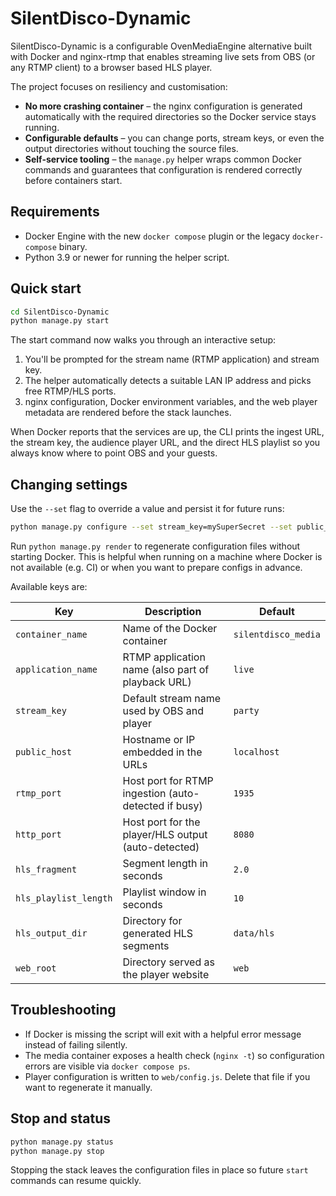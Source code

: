 # SilentDisco-Dynamic

SilentDisco-Dynamic is a configurable OvenMediaEngine alternative built with Docker and nginx-rtmp that enables streaming live
sets from OBS (or any RTMP client) to a browser based HLS player.

The project focuses on resiliency and customisation:

- **No more crashing container** – the nginx configuration is generated automatically with the required directories so the Docker
  service stays running.
- **Configurable defaults** – you can change ports, stream keys, or even the output directories without touching the source
  files.
- **Self-service tooling** – the `manage.py` helper wraps common Docker commands and guarantees that configuration is rendered
  correctly before containers start.

## Requirements

- Docker Engine with the new `docker compose` plugin or the legacy `docker-compose` binary.
- Python 3.9 or newer for running the helper script.

## Quick start

```bash
cd SilentDisco-Dynamic
python manage.py start
```

The start command now walks you through an interactive setup:

1. You'll be prompted for the stream name (RTMP application) and stream key.
2. The helper automatically detects a suitable LAN IP address and picks free RTMP/HLS ports.
3. nginx configuration, Docker environment variables, and the web player metadata are rendered before the stack launches.

When Docker reports that the services are up, the CLI prints the ingest URL, the stream key, the audience player URL, and the direct HLS playlist so you always know where to point OBS and your guests.

## Changing settings

Use the `--set` flag to override a value and persist it for future runs:

```bash
python manage.py configure --set stream_key=mySuperSecret --set public_host=192.168.1.25
```

Run `python manage.py render` to regenerate configuration files without starting Docker. This is helpful when running on a
machine where Docker is not available (e.g. CI) or when you want to prepare configs in advance.

Available keys are:

| Key                  | Description                                         | Default |
| -------------------- | --------------------------------------------------- | ------- |
| `container_name`     | Name of the Docker container                        | `silentdisco_media` |
| `application_name`   | RTMP application name (also part of playback URL)   | `live` |
| `stream_key`         | Default stream name used by OBS and player          | `party` |
| `public_host`        | Hostname or IP embedded in the URLs                 | `localhost` |
| `rtmp_port`          | Host port for RTMP ingestion (auto-detected if busy) | `1935` |
| `http_port`          | Host port for the player/HLS output (auto-detected)  | `8080` |
| `hls_fragment`       | Segment length in seconds                           | `2.0` |
| `hls_playlist_length`| Playlist window in seconds                          | `10` |
| `hls_output_dir`     | Directory for generated HLS segments                | `data/hls` |
| `web_root`           | Directory served as the player website              | `web` |

## Troubleshooting

- If Docker is missing the script will exit with a helpful error message instead of failing silently.
- The media container exposes a health check (`nginx -t`) so configuration errors are visible via `docker compose ps`.
- Player configuration is written to `web/config.js`. Delete that file if you want to regenerate it manually.

## Stop and status

```bash
python manage.py status
python manage.py stop
```

Stopping the stack leaves the configuration files in place so future `start` commands can resume quickly.
